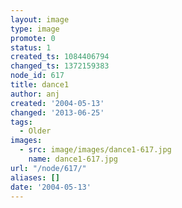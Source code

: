 ```yaml
---
layout: image
type: image
promote: 0
status: 1
created_ts: 1084406794
changed_ts: 1372159383
node_id: 617
title: dance1
author: anj
created: '2004-05-13'
changed: '2013-06-25'
tags:
  - Older
images:
  - src: image/images/dance1-617.jpg
    name: dance1-617.jpg
url: "/node/617/"
aliases: []
date: '2004-05-13'
---
```


